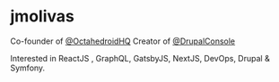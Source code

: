 
# jmolivas

Co-founder of [@OctahedroidHQ](https://octahedroid.com/) Creator of [@DrupalConsole](https://drupalconsole.com/)

Interested in ReactJS , GraphQL, GatsbyJS, NextJS, DevOps, Drupal & Symfony.
